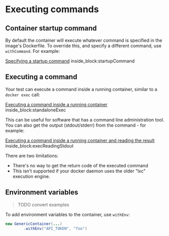 # Executing commands

## Container startup command

By default the container will execute whatever command is specified in the image's Dockerfile. To override this, and specify a different command, use `withCommand`. For example:

<!--codeinclude-->
[Specifying a startup command](../example/src/test/java/generic/CommandsTest.java) inside_block:startupCommand
<!--/codeinclude-->

## Executing a command

Your test can execute a command inside a running container, similar to a `docker exec` call:

<!--codeinclude-->
[Executing a command inside a running container](../example/src/test/java/generic/ExecTest.java) inside_block:standaloneExec
<!--/codeinclude-->

This can be useful for software that has a command line administration tool. You can also get the output (stdout/stderr) from the command - for example:

<!--codeinclude-->
[Executing a command inside a running container and reading the result](../example/src/test/java/generic/ExecTest.java) inside_block:execReadingStdout
<!--/codeinclude-->

There are two limitations:

* There's no way to get the return code of the executed command
* This isn't supported if your docker daemon uses the older "lxc" execution engine.

## Environment variables

> TODO convert examples

To add environment variables to the container, use `withEnv`:
```java
new GenericContainer(...)
		.withEnv("API_TOKEN", "foo")
```
